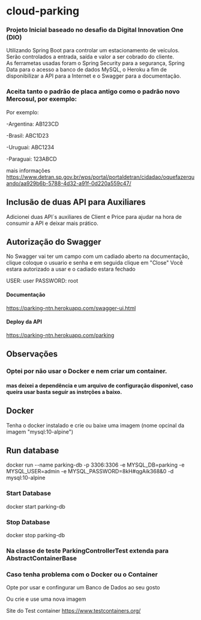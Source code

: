 # cloud-parking
### Projeto Inicial baseado no desafio da Digital Innovation One (DIO)


Utilizando Spring Boot para controlar um estacionamento de veículos. Serão controlados a entrada, saída e valor a ser cobrado do cliente.  
As ferrametas usadas foram  o Spring Security  para a segurança, Spring Data para o acesso a banco de dados MySQL, o Heroku a fim de disponibilizar a API para a Internet e o Swagger para a documentação.

### Aceita tanto o padrão de placa antigo como o padrão novo Mercosul, por exemplo:

Por exemplo:

-Argentina: AB123CD

-Brasil: ABC1D23

-Uruguai: ABC1234

-Paraguai: 123ABCD

mais informações https://www.detran.sp.gov.br/wps/portal/portaldetran/cidadao/oquefazerquando/aa929b6b-5788-4d32-a91f-0d220a559c47/

## Inclusão de duas API para Auxiliares
Adicionei duas API´s auxiliares de Client  e Price para ajudar  na hora de consumir a API e deixar mais prático.

## Autorização do Swagger
No Swagger vai ter um campo com um cadiado aberto na documentação, clique coloque o usuario e senha e em seguida clique em "Close"
Você estara autorizado a usar e o cadiado estara fechado

USER: user    PASSWORD: root   

#### Documentação
https://parking-ntn.herokuapp.com/swagger-ui.html

#### Deploy da API
https://parking-ntn.herokuapp.com/parking

## Observações

### Optei por não usar o Docker e nem criar um container.
#### mas deixei a dependência  e um arquivo de configuração disponivel, caso queira usar  basta seguir as instrções a baixo.

## Docker
Tenha o docker instalado e crie ou baixe uma imagem (nome opcinal da imagem "mysql:10-alpine")

## Run database
docker run --name parking-db -p 3306:3306 -e MYSQL_DB=parking -e MYSQL_USER=admin -e MYSQL_PASSWORD=8kH#qgAik368&0 -d mysql:10-alpine 

### Start Database
docker start parking-db

### Stop Database
docker stop parking-db

### Na classe de teste ParkingControllerTest extenda para AbstractContainerBase

### Caso tenha problema com o Docker ou o Container

Opte por usar e confingurar um Banco de Dados ao seu gosto

Ou crie e use uma nova imagem

Site do Test container https://www.testcontainers.org/




